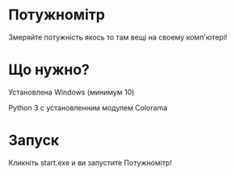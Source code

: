 # Потужномітр
Змеряйте потужність якось то там вещі на своему комп'ютері!
# Що нужно?
Установлена Windows (минимум 10)

Python 3 с установленним модулем Colorama
# Запуск
Кликніть start.exe и ви запустите Потужномітр!
